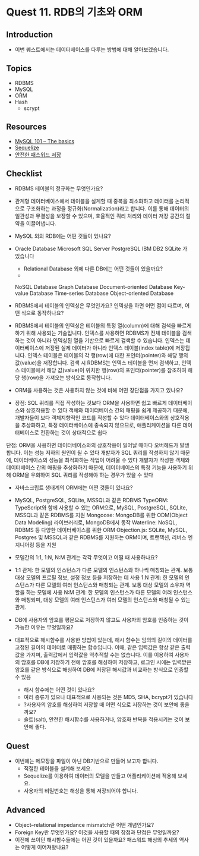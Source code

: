 # Quest 11. RDB의 기초와 ORM

## Introduction
* 이번 퀘스트에서는 데이터베이스를 다루는 방법에 대해 알아보겠습니다.

## Topics
* RDBMS
* MySQL
* ORM
* Hash
  * scrypt

## Resources
* [MySQL 101 – The basics](https://www.globo.tech/learning-center/mysql-101-basics/)
* [Sequelize](https://sequelize.org/)
* [안전한 패스워드 저장](https://d2.naver.com/helloworld/318732)

## Checklist
* RDBMS 테이블의 정규화는 무엇인가요?
- 관계형 데이터베이스에서 테이블을 설계할 때 중복을 최소화하고 데이터를 논리적으로 구조화하는 과정을 정규화(Normalization)라고 합니다. 이를 통해 데이터의 일관성과 무결성을 보장할 수 있으며, 효율적인 쿼리 처리와 데이터 저장 공간의 절약을 이끌어냅니다.

* MySQL 외의 RDB에는 어떤 것들이 있나요?
- Oracle Database
Microsoft SQL Server
PostgreSQL
IBM DB2
SQLite
가 있습니다

  * Relational Database 외에 다른 DB에는 어떤 것들이 있을까요?
  - 
  NoSQL Database
  Graph Database
  Document-oriented Database
  Key-value Database
  Time-series Database
  Object-oriented Database

* RDBMS에서 테이블의 인덱싱은 무엇인가요? 인덱싱을 하면 어떤 점이 다르며, 어떤 식으로 동작하나요?
- RDBMS에서 테이블의 인덱싱은 테이블의 특정 열(column)에 대해 검색을 빠르게 하기 위해 사용되는 기술입니다. 인덱스를 사용하면 RDBMS가 전체 테이블을 검색하는 것이 아니라 인덱싱된 열을 기반으로 빠르게 검색할 수 있습니다.
인덱스는 데이터베이스에 저장된 실제 데이터가 아니라 인덱스 테이블(index table)에 저장됩니다. 인덱스 테이블은 테이블의 각 행(row)에 대한 포인터(pointer)와 해당 행의 값(value)을 저장합니다. 검색 시 RDBMS는 인덱스 테이블을 먼저 검색하고, 인덱스 테이블에서 해당 값(value)이 위치한 행(row)의 포인터(pointer)를 참조하여 해당 행(row)을 가져오는 방식으로 동작합니다.

* ORM을 사용하는 것은 사용하지 않는 것에 비해 어떤 장단점을 가지고 있나요?
- 장점: SQL 쿼리를 직접 작성하는 것보다 ORM을 사용하면 쉽고 빠르게 데이터베이스와 상호작용할 수 있다
 객체와 데이터베이스 간의 매핑을 쉽게 제공하기 때문에, 개발자들이 보다 객체지향적인 코드를 작성할 수 있다
 데이터베이스와의 상호작용을 추상화하고, 특정 데이터베이스에 종속되지 않으므로, 애플리케이션을 다른 데이터베이스로 전환하는 것이 상대적으로 쉽다

 단점:
 ORM을 사용하면 데이터베이스와의 상호작용이 일어날 때마다 오버헤드가 발생합니다. 이는 성능 저하의 원인이 될 수 있다
 개발자가 SQL 쿼리를 작성하지 않기 때문에, 데이터베이스의 성능을 최적화하는 작업이 어려울 수 있다
 개발자가 작성한 객체와 데이터베이스 간의 매핑을 추상화하기 때문에, 데이터베이스의 특정 기능을 사용하기 위해 ORM을 우회하여 SQL 쿼리를 작성해야 하는 경우가 있을 수 있다

  * 자바스크립트 생태계의 ORM에는 어떤 것들이 있나요?
  -  MySQL, PostgreSQL, SQLite, MSSQL과 같은 RDBMS
  TypeORM: TypeScript와 함께 사용할 수 있는 ORM으로, MySQL, PostgreSQL, SQLite, MSSQL과 같은 RDBMS를 지원
  Mongoose: MongoDB를 위한 ODM(Object Data Modeling) 라이브러리로, MongoDB에서 동작
  Waterline: NoSQL, RDBMS 등 다양한 데이터베이스를 위한 ORM
  Objection.js: SQLite, MySQL, Postgres 및 MSSQL과 같은 RDBMS를 지원하는 ORM이며, 트랜잭션, 리버스 엔지니어링 등을 지원

* 모델간의 1:1, 1:N, N:M 관계는 각각 무엇이고 어떨 때 사용하나요?
- 1:1 관계: 한 모델의 인스턴스가 다른 모델의 인스턴스와 하나씩 매칭되는 관계. 보통 대상 모델의 프로필 정보, 설정 정보 등을 저장하는 데 사용
1:N 관계: 한 모델의 인스턴스가 다른 모델의 여러 인스턴스와 매칭되는 관계. 보통 대상 모델의 소유자 역할을 하는 모델에 사용
N:M 관계: 한 모델의 인스턴스가 다른 모델의 여러 인스턴스와 매칭되며, 대상 모델의 여러 인스턴스가 여러 모델의 인스턴스와 매칭될 수 있는 관계. 

* DB에 사용자의 암호를 평문으로 저장하지 않고도 사용자의 암호를 인증하는 것이 가능한 이유는 무엇일까요?
- 대표적으로 해시함수를 사용한 방법이 있는데, 해시 함수는 임의의 길이의 데이터를 고정된 길이의 데이터로 매핑하는 함수입니다. 이때, 같은 입력값은 항상 같은 출력값을 가지며, 출력값에서 입력값을 역추적할 수는 없습니다. 이를 이용하여 사용자의 암호를 DB에 저장하기 전에 암호를 해싱하여 저장하고, 로그인 시에는 입력받은 암호를 같은 방식으로 해싱하여 DB에 저장된 해시값과 비교하는 방식으로 인증할 수 있음

  * 해시 함수에는 어떤 것이 있나요?
  - 여러 종류가 있으나 대표적으로 사용되는 것은 MD5, SHA, bcrypt가 있습니다

  * ?사용자의 암호를 해싱하여 저장할 때 어떤 식으로 저장하는 것이 보안에 좋을까요?
  - 솔트(salt), 안전한 해시함수를 사용하거나, 암호화 반복을 적용시키는 것이 보안에 좋다.


## Quest
* 이번에는 메모장을 파일이 아닌 DB기반으로 만들어 보고자 합니다.
  * 적절한 테이블을 설계해 보세요.
  * Sequelize를 이용하여 데이터의 모델을 만들고 어플리케이션에 적용해 보세요.
  * 사용자의 비밀번호는 해싱을 통해 저장되어야 합니다.

## Advanced
* Object–relational impedance mismatch란 어떤 개념인가요?
* Foreign Key란 무엇인가요? 이것을 사용할 때의 장점과 단점은 무엇일까요?
* 이전에 쓰이던 해시함수들에는 어떤 것이 있을까요? 패스워드 해싱의 추세의 역사는 어떻게 이어져왔나요?
